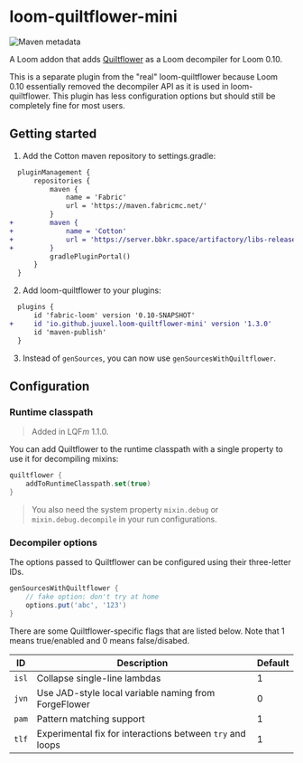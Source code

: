 # loom-quiltflower-mini

![Maven metadata](https://img.shields.io/maven-metadata/v/https/server.bbkr.space/artifactory/libs-release/io/github/juuxel/loom-quiltflower-mini/maven-metadata.xml.svg?label=latest%20plugin%20version&style=flat-square&color=49bfe0)

A Loom addon that adds [Quiltflower](https://github.com/QuiltMC/Quiltflower) as a Loom decompiler
for Loom 0.10.

This is a separate plugin from the "real" loom-quiltflower because Loom 0.10 essentially removed
the decompiler API as it is used in loom-quiltflower. This plugin has less
configuration options but should still be completely fine for most users.

## Getting started

1. Add the Cotton maven repository to settings.gradle:
```diff
  pluginManagement {
      repositories {
          maven {
              name = 'Fabric'
              url = 'https://maven.fabricmc.net/'
          }
+         maven {
+             name = 'Cotton'
+             url = 'https://server.bbkr.space/artifactory/libs-release/'
+         }
          gradlePluginPortal()
      }
  }
```

2. Add loom-quiltflower to your plugins:
```diff
  plugins {
      id 'fabric-loom' version '0.10-SNAPSHOT'
+     id 'io.github.juuxel.loom-quiltflower-mini' version '1.3.0'
      id 'maven-publish'
  }
```

3. Instead of `genSources`, you can now use `genSourcesWithQuiltflower`.

## Configuration

### Runtime classpath

> Added in LQF*m* 1.1.0.

You can add Quiltflower to the runtime classpath with a single property
to use it for decompiling mixins:

```kotlin
quiltflower {
    addToRuntimeClasspath.set(true)
}
```

> You also need the system property `mixin.debug` or `mixin.debug.decompile` 
> in your run configurations.

### Decompiler options

The options passed to Quiltflower can be configured using
their three-letter IDs.

```groovy
genSourcesWithQuiltflower {
    // fake option: don't try at home
    options.put('abc', '123')
}
```

There are some Quiltflower-specific flags that are listed below.
Note that 1 means true/enabled and 0 means false/disabed.

| ID | Description | Default |
|----|-------------|----------|
| `isl` | Collapse single-line lambdas | 1 |
| `jvn` | Use JAD-style local variable naming from ForgeFlower | 0 |
| `pam` | Pattern matching support | 1 |
| `tlf` | Experimental fix for interactions between `try` and loops | 1 |

